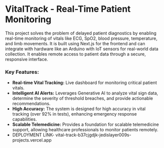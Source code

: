 # VitalTrack - Real-Time Patient Monitoring

This project solves the problem of delayed patient diagnostics by enabling real-time monitoring of vitals like ECG, SpO2, blood pressure, temperature, and limb movements.
It is built using Next.js for the frontend and can integrate with hardware like an Arduino with IoT sensors for real-world data collection. It enables remote access to patient data through a secure, responsive interface.

### Key Features:
*   **Real-time Vital Tracking:** Live dashboard for monitoring critical patient vitals.
*   **Intelligent AI Alerts:** Leverages Generative AI to analyze vital sign data, determine the severity of threshold breaches, and provide actionable recommendations.
*   **High Accuracy:** The system is designed for high accuracy in vital tracking (over 92% in tests), enhancing emergency response capabilities.
*   **Scalable Telemedicine:** Provides a foundation for scalable telemedicine support, allowing healthcare professionals to monitor patients remotely.
*   DEPLOYMENT LINK- vital-track-b37cjgdjk-jedislayer009s-projects.vercel.app
